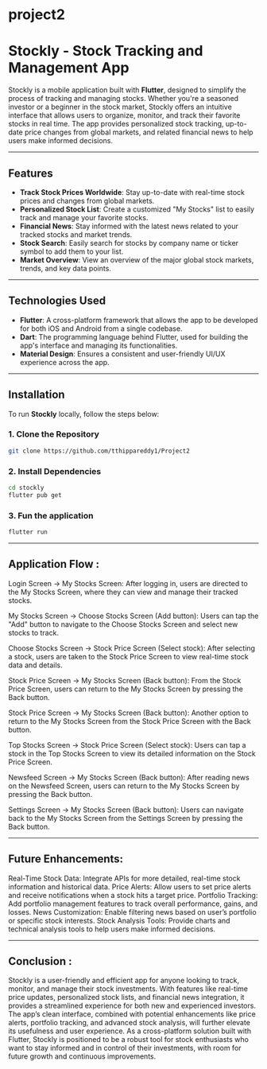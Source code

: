 # project2


# Stockly - Stock Tracking and Management App

Stockly is a mobile application built with **Flutter**, designed to simplify the process of tracking and managing stocks. Whether you're a seasoned investor or a beginner in the stock market, Stockly offers an intuitive interface that allows users to organize, monitor, and track their favorite stocks in real time. The app provides personalized stock tracking, up-to-date price changes from global markets, and related financial news to help users make informed decisions.

---

## Features

- **Track Stock Prices Worldwide**: Stay up-to-date with real-time stock prices and changes from global markets.
- **Personalized Stock List**: Create a customized "My Stocks" list to easily track and manage your favorite stocks.
- **Financial News**: Stay informed with the latest news related to your tracked stocks and market trends.
- **Stock Search**: Easily search for stocks by company name or ticker symbol to add them to your list.
- **Market Overview**: View an overview of the major global stock markets, trends, and key data points.
  
---

## Technologies Used

- **Flutter**: A cross-platform framework that allows the app to be developed for both iOS and Android from a single codebase.
- **Dart**: The programming language behind Flutter, used for building the app's interface and managing its functionalities.
- **Material Design**: Ensures a consistent and user-friendly UI/UX experience across the app.

---

## Installation

To run **Stockly** locally, follow the steps below:

### 1. Clone the Repository

```bash
git clone https://github.com/tthippareddy1/Project2
```
### 2. Install Dependencies

```bash
cd stockly
flutter pub get
```
### 3. Fun the application

```bash
flutter run
```
---

## Application Flow :

Login Screen → My Stocks Screen: After logging in, users are directed to the My Stocks Screen, where they can view and manage their tracked stocks.

My Stocks Screen → Choose Stocks Screen (Add button): Users can tap the "Add" button to navigate to the Choose Stocks Screen and select new stocks to track.

Choose Stocks Screen → Stock Price Screen (Select stock): After selecting a stock, users are taken to the Stock Price Screen to view real-time stock data and details.

Stock Price Screen → My Stocks Screen (Back button): From the Stock Price Screen, users can return to the My Stocks Screen by pressing the Back button.

Stock Price Screen → My Stocks Screen (Back button): Another option to return to the My Stocks Screen from the Stock Price Screen with the Back button.

Top Stocks Screen → Stock Price Screen (Select stock): Users can tap a stock in the Top Stocks Screen to view its detailed information on the Stock Price Screen.

Newsfeed Screen → My Stocks Screen (Back button): After reading news on the Newsfeed Screen, users can return to the My Stocks Screen by pressing the Back button.

Settings Screen → My Stocks Screen (Back button): Users can navigate back to the My Stocks Screen from the Settings Screen by pressing the Back button.

---
## Future Enhancements:

Real-Time Stock Data: Integrate APIs for more detailed, real-time stock information and historical data.
Price Alerts: Allow users to set price alerts and receive notifications when a stock hits a target price.
Portfolio Tracking: Add portfolio management features to track overall performance, gains, and losses.
News Customization: Enable filtering news based on user’s portfolio or specific stock interests.
Stock Analysis Tools: Provide charts and technical analysis tools to help users make informed decisions.

---
## Conclusion : 

Stockly is a user-friendly and efficient app for anyone looking to track, monitor, and manage their stock investments. With features like real-time price updates, personalized stock lists, and financial news integration, it provides a streamlined experience for both new and experienced investors. The app’s clean interface, combined with potential enhancements like price alerts, portfolio tracking, and advanced stock analysis, will further elevate its usefulness and user experience. As a cross-platform solution built with Flutter, Stockly is positioned to be a robust tool for stock enthusiasts who want to stay informed and in control of their investments, with room for future growth and continuous improvements.
